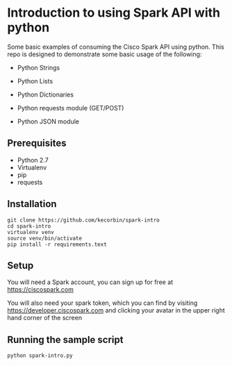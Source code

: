 # Introduction to using Spark API with python

Some basic examples of consuming the Cisco Spark API using python.  This repo
is designed to demonstrate some basic usage of the following:

* Python Strings
* Python Lists
* Python Dictionaries

* Python requests module (GET/POST)
* Python JSON module


## Prerequisites

* Python 2.7
* Virtualenv
* pip
* requests


## Installation

```
git clone https://github.com/kecorbin/spark-intro
cd spark-intro
virtualenv venv
source venv/bin/activate
pip install -r requirements.text
```


## Setup

You will need a Spark account, you can sign up for free at https://ciscospark.com

You will also need your spark token, which you can find by visiting https://developer.ciscospark.com and clicking your avatar in the upper right hand corner of the screen


## Running the sample script

```
python spark-intro.py
```
